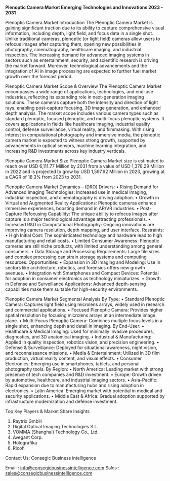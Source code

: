 **Plenoptic Camera Market Emerging Technologies and Innovations 2023 - 2031**

Plenoptic Camera Market
 Introduction
The Plenoptic Camera Market is gaining significant traction due to its ability to capture comprehensive visual information, including depth, light field, and focus data in a single shot. Unlike traditional cameras, plenoptic (or light field) cameras allow users to refocus images after capturing them, opening new possibilities in photography, cinematography, healthcare imaging, and industrial inspection. The increasing demand for advanced imaging systems in sectors such as entertainment, security, and scientific research is driving the market forward. Moreover, technological advancements and the integration of AI in image processing are expected to further fuel market growth over the forecast period.

Plenoptic Camera Market Scope & Overview
The Plenoptic Camera Market encompasses a wide range of applications, technologies, and end-use industries, reflecting its expanding role in next-generation imaging solutions. These cameras capture both the intensity and direction of light rays, enabling post-capture focusing, 3D image generation, and enhanced depth analysis. The market scope includes various camera types such as standard plenoptic, focused plenoptic, and multi-focus plenoptic systems. It covers applications in fields like healthcare imaging, industrial quality control, defense surveillance, virtual reality, and filmmaking. With rising interest in computational photography and immersive media, the plenoptic camera market is expected to witness strong growth, supported by advancements in optical sensors, machine learning integration, and increasing R&D investments across key industry verticals.

Plenoptic Camera Market Size 
Plenoptic Camera Market size is estimated to reach over USD 6,111.77 Million by 2031 from a value of USD 1,378.29 Million in 2022 and is projected to grow by USD 1,597.92 Million in 2023, growing at a CAGR of 18.3% from 2023 to 2031.

Plenoptic Camera Market Dynamics – (DRO)
Drivers:
•	Rising Demand for Advanced Imaging Technologies: Increased use in medical imaging, industrial inspection, and cinematography is driving adoption.
•	Growth in Virtual and Augmented Reality Applications: Plenoptic cameras enhance immersive experiences, boosting demand in AR/VR industries.
•	Post-Capture Refocusing Capability: The unique ability to refocus images after capture is a major technological advantage attracting professionals.
•	Increased R&D in Computational Photography: Ongoing innovations are improving camera resolution, depth mapping, and user interface.
Restraints:
•	High Initial Cost: The sophisticated technology and hardware lead to high manufacturing and retail costs.
•	Limited Consumer Awareness: Plenoptic cameras are still niche products, with limited understanding among general consumers.
•	Data Storage and Processing Requirements: Large file sizes and complex processing can strain storage systems and computing resources.
Opportunities:
•	Expansion in 3D Imaging and Modeling: Use in sectors like architecture, robotics, and forensics offers new growth avenues.
•	Integration with Smartphones and Compact Devices: Potential for adoption in consumer electronics as technology miniaturizes.
•	Growth in Defense and Surveillance Applications: Advanced depth-sensing capabilities make them suitable for high-security environments.

Plenoptic Camera Market Segmental Analysis
By Type:
•	Standard Plenoptic Camera: Captures light field using microlens arrays, widely used in research and commercial applications.
•	Focused Plenoptic Camera: Provides higher spatial resolution by focusing microlens arrays at an intermediate image plane.
•	Multi-Focus Plenoptic Camera: Combines multiple focus levels in a single shot, enhancing depth and detail in imaging.
By End-User:
•	Healthcare & Medical Imaging: Used for minimally invasive procedures, diagnostics, and 3D anatomical imaging.
•	Industrial & Manufacturing: Applied in quality inspection, robotics vision, and precision engineering.
•	Defense & Surveillance: Deployed for situational awareness, night vision, and reconnaissance missions.
•	Media & Entertainment: Utilized in 3D film production, virtual reality content, and visual effects.
•	Consumer Electronics: Emerging use in smartphones, tablets, and personal photography tools.
By Region:
•	North America: Leading market with strong presence of tech companies and R&D investment.
•	Europe: Growth driven by automotive, healthcare, and industrial imaging sectors.
•	Asia-Pacific: Rapid expansion due to manufacturing hubs and rising adoption in electronics.
•	Latin America: Emerging market with potential in medical and security applications.
•	Middle East & Africa: Gradual adoption supported by infrastructure modernization and defense investment.

Top Key Players & Market Share Insights
1.	Raytrix GmbH
2.	Digital Optical Imaging Technologies S.L.
3.	VOMMA (Shanghai) Technology Co., Ltd.
4.	Avegant Corp.
5.	Holografika
6.	Ricoh

Contact Us:
Consegic Business intelligence 

Email :   info@consegicbusinessintelligence.com
Sales :  sales@consegicbusinessintelligence.com


 
